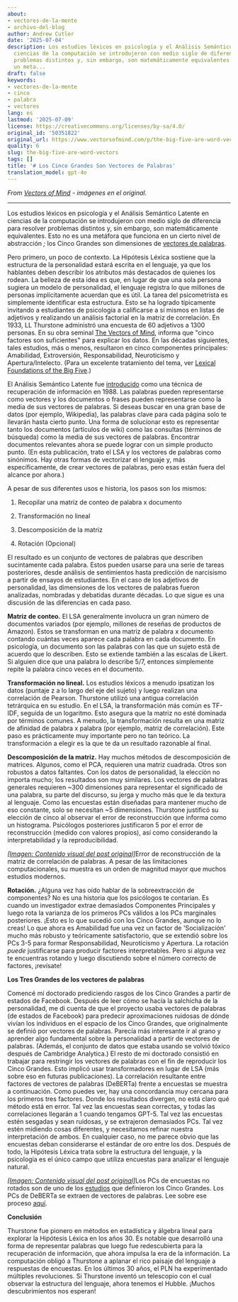 ```yaml
---
about:
- vectores-de-la-mente
- archivo-del-blog
author: Andrew Cutler
date: '2025-07-04'
description: Los estudios léxicos en psicología y el Análisis Semántico Latente en
  ciencias de la computación se introdujeron con medio siglo de diferencia para resolver
  problemas distintos y, sin embargo, son matemáticamente equivalentes. Esto no es
  un meta...
draft: false
keywords:
- vectores-de-la-mente
- cinco
- palabra
- vectores
lang: es
lastmod: '2025-07-09'
license: https://creativecommons.org/licenses/by-sa/4.0/
original_id: '50351822'
original_url: https://www.vectorsofmind.com/p/the-big-five-are-word-vectors
quality: 6
slug: the-big-five-are-word-vectors
tags: []
title: '# Los Cinco Grandes Son Vectores de Palabras'
translation_model: gpt-4o
---
```


*From [Vectors of Mind](https://www.vectorsofmind.com/p/the-big-five-are-word-vectors) - imágenes en el original.*

---

Los estudios léxicos en psicología y el Análisis Semántico Latente en ciencias de la computación se introdujeron con medio siglo de diferencia para resolver problemas distintos y, sin embargo, son matemáticamente equivalentes. Esto no es una metáfora que funciona en un cierto nivel de abstracción _;_ los Cinco Grandes son dimensiones de [vectores de palabras](https://dzone.com/articles/introduction-to-word-vectors).

Pero primero, un poco de contexto. La Hipótesis Léxica sostiene que la estructura de la personalidad estará escrita en el lenguaje, ya que los hablantes deben describir los atributos más destacados de quienes los rodean. La belleza de esta idea es que, en lugar de que una sola persona sugiera un modelo de personalidad, el lenguaje registra lo que millones de personas implícitamente acuerdan que es útil. La tarea del psicometrista es simplemente identificar esta estructura. Esto se ha logrado típicamente invitando a estudiantes de psicología a calificarse a sí mismos en listas de adjetivos y realizando un análisis factorial en la matriz de correlación. En 1933, LL Thurstone administró una encuesta de 60 adjetivos a 1300 personas. En su obra seminal [The Vectors of Mind](http://psych.colorado.edu/~carey/Courses/PSYC5112/Readings/VectorsOfMind_Thurstone.pdf), informa que "cinco factores son suficientes" para explicar los datos. En las décadas siguientes, tales estudios, más o menos, resultaron en cinco componentes principales: Amabilidad, Extroversión, Responsabilidad, Neuroticismo y Apertura/Intelecto. (Para un excelente tratamiento del tema, ver [Lexical Foundations of the Big Five](https://www.researchgate.net/profile/Boele-Raad-2/publication/282980275_The_Lexical_Foundation_of_the_Big_Five-Factor_Model/links/5626198508aed3d3f137e522/The-Lexical-Foundation-of-the-Big-Five-Factor-Model.pdf).)

El Análisis Semántico Latente fue [introducido](https://dl.acm.org/doi/abs/10.1145/57167.57214?casa_token=ogUyQ6VJeZgAAAAA:ksULYwu-Km_5Ap0wA2ho3tbwzTjsB0tHONfEEMIldNB6PJgkRyM7eFaa7uZ-XZJ3nYo0MbYFeJsBng) como una técnica de recuperación de información en 1988. Las palabras pueden representarse como vectores y los documentos o frases pueden representarse como la media de sus vectores de palabras. Si deseas buscar en una gran base de datos (por ejemplo, Wikipedia), las palabras clave para cada página solo te llevarán hasta cierto punto. Una forma de solucionar esto es representar tanto los documentos (artículos de wiki) como las consultas (términos de búsqueda) como la media de sus vectores de palabras. Encontrar documentos relevantes ahora se puede lograr con un simple producto punto. (En esta publicación, trato el LSA y los vectores de palabras como sinónimos. Hay otras formas de vectorizar el lenguaje y, más específicamente, de crear vectores de palabras, pero esas están fuera del alcance por ahora.)

A pesar de sus diferentes usos e historia, los pasos son los mismos:

  1. Recopilar una matriz de conteo de palabra x documento

  2. Transformación no lineal

  3. Descomposición de la matriz

  4. Rotación (Opcional)

El resultado es un conjunto de vectores de palabras que describen sucintamente cada palabra. Estos pueden usarse para una serie de tareas posteriores, desde análisis de sentimientos hasta predicción de narcisismo a partir de ensayos de estudiantes. En el caso de los adjetivos de personalidad, las dimensiones de los vectores de palabras fueron analizadas, nombradas y debatidas durante décadas. Lo que sigue es una discusión de las diferencias en cada paso.

**Matriz de conteo.** El LSA generalmente involucra un gran número de documentos variados (por ejemplo, millones de reseñas de productos de Amazon). Estos se transforman en una matriz de palabra x documento contando cuántas veces aparece cada palabra en cada documento. En psicología, un documento son las palabras con las que un sujeto está de acuerdo que lo describen. Esto se extiende también a las escalas de Likert. Si alguien dice que una palabra lo describe 5/7, entonces simplemente repite la palabra cinco veces en el documento.

**Transformación no lineal.** Los estudios léxicos a menudo ipsatizan los datos (puntaje z a lo largo del eje del sujeto) y luego realizan una correlación de Pearson. Thurstone utilizó una antigua correlación tetrárquica en su estudio. En el LSA, la transformación más común es TF-IDF, seguida de un logaritmo. Esto asegura que la matriz no esté dominada por términos comunes. A menudo, la transformación resulta en una matriz de afinidad de palabra x palabra (por ejemplo, matriz de correlación). Este paso es prácticamente muy importante pero no tan teórico. La transformación a elegir es la que te da un resultado razonable al final.

**Descomposición de la matriz.** Hay muchos métodos de descomposición de matrices. Algunos, como el PCA, requieren una matriz cuadrada. Otros son robustos a datos faltantes. Con los datos de personalidad, la elección no importa mucho; los resultados son muy similares. Los vectores de palabras generales requieren ~300 dimensiones para representar el significado de una palabra, su parte del discurso, su jerga y mucho más que le da textura al lenguaje. Como las encuestas están diseñadas para mantener mucho de eso constante, solo se necesitan ~5 dimensiones. Thurstone justificó su elección de cinco al observar el error de reconstrucción que informa como un histograma. Psicólogos posteriores justificaron 5 por el error de reconstrucción (medido con valores propios), así como considerando la interpretabilidad y la reproducibilidad.

[*[Imagen: Contenido visual del post original]*](https://substackcdn.com/image/fetch/$s_!Zw-J!,f_auto,q_auto:good,fl_progressive:steep/https%3A%2F%2Fbucketeer-e05bbc84-baa3-437e-9518-adb32be77984.s3.amazonaws.com%2Fpublic%2Fimages%2Fd562c1c2-1576-4fad-896c-52e799d4598b_1600x1066.png)Error de reconstrucción de la matriz de correlación de palabras. A pesar de las limitaciones computacionales, su muestra es un orden de magnitud mayor que muchos estudios modernos.

**Rotación.** ¿Alguna vez has oído hablar de la sobreextracción de componentes? No es una historia que los psicólogos te contarían. Es cuando un investigador extrae demasiados Componentes Principales y luego rota la varianza de los primeros PCs válidos a los PCs marginales posteriores. ¡Esto es lo que sucedió con los Cinco Grandes, aunque no lo creas! Lo que ahora es Amabilidad fue una vez un factor de 'Socialización' mucho más robusto y teóricamente satisfactorio, que se extendió sobre los PCs 3-5 para formar Responsabilidad, Neuroticismo y Apertura. La rotación _puede_ justificarse para producir factores interpretables. Pero si alguna vez te encuentras rotando y luego discutiendo sobre el número correcto de factores, ¡revísate!

**Los Tres Grandes de los vectores de palabras**

Comencé mi doctorado prediciendo rasgos de los Cinco Grandes a partir de estados de Facebook. Después de leer cómo se hacía la salchicha de la personalidad, me di cuenta de que el proyecto usaba vectores de palabras (de estados de Facebook) para predecir aproximaciones ruidosas de dónde vivían los individuos en el espacio de los Cinco Grandes, que originalmente se definió por vectores de palabras. Parecía más interesante ir al grano y aprender algo fundamental sobre la personalidad a partir de vectores de palabras. (Además, el conjunto de datos que estaba usando se volvió tóxico después de Cambridge Analytica.) El resto de mi doctorado consistió en trabajar para restringir los vectores de palabras con el fin de reproducir los Cinco Grandes. Esto implicó usar transformadores en lugar de LSA (más sobre eso en futuras publicaciones). La correlación resultante entre factores de vectores de palabras (DeBERTa) frente a encuestas se muestra a continuación. Como puedes ver, hay una concordancia muy cercana para los primeros tres factores. Donde los resultados divergen, no está claro qué método está en error. Tal vez las encuestas sean correctas, y todas las correlaciones llegarán a 1 cuando tengamos GPT-5. Tal vez las encuestas estén sesgadas y sean ruidosas, y se extrajeron demasiados PCs. Tal vez estén midiendo cosas diferentes, y necesitamos refinar nuestra interpretación de ambos. En cualquier caso, no me parece obvio que las encuestas deban considerarse el estándar de oro entre los dos. Después de todo, la Hipótesis Léxica trata sobre la estructura del lenguaje, y la psicología es el único campo que utiliza encuestas para analizar el lenguaje natural.

[*[Imagen: Contenido visual del post original]*](https://substackcdn.com/image/fetch/$s_!lY1-!,f_auto,q_auto:good,fl_progressive:steep/https%3A%2F%2Fbucketeer-e05bbc84-baa3-437e-9518-adb32be77984.s3.amazonaws.com%2Fpublic%2Fimages%2F6bf087b4-76cc-4272-a2f7-037d606ed2ba_726x682.png)Los PCs de encuestas no rotados son de uno de los [estudios](https://onlinelibrary.wiley.com/doi/10.1002/\(SICI\)1099-0984\(199603\)10:1%3C61::AID-PER246%3E3.0.CO;2-D) que definieron los Cinco Grandes. Los PCs de DeBERTa se extraen de vectores de palabras. Lee sobre ese proceso [aquí](https://psyarxiv.com/gdm5v/).

**Conclusión**

Thurstone fue pionero en métodos en estadística y álgebra lineal para explorar la Hipótesis Léxica en los años 30. Es notable que desarrolló una forma de representar palabras que luego fue redescubierta para la recuperación de información, que ahora impulsa la era de la información. La computación obligó a Thurstone a aplanar el rico paisaje del lenguaje a respuestas de encuestas. En los últimos 30 años, el PLN ha experimentado múltiples revoluciones. Si Thurstone inventó un telescopio con el cual observar la estructura del lenguaje, ahora tenemos el Hubble. ¡Muchos descubrimientos nos esperan!